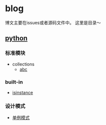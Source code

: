 # blog

博文主要在issues或者源码文件中。
这里是目录～


## [python](https://github.com/vernvern/blog/issues?q=is%3Aopen+is%3Aissue+label%3Apython)

### 标准模块

- collections
  - [abc](https://github.com/vernvern/blog/issues/2)


### built-in

- [isinstance](https://github.com/vernvern/blog/issues/1)

### 设计模式

- [单例模式](/python/python的单例模式.ipynb)
